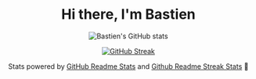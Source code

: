 <h1 align="center">Hi there, I'm Bastien</h1>

<div align="center">

![Bastien's GitHub stats](https://github-readme-stats.vercel.app/api?username=bastien-boussouf&show_icons=true&theme=darcula&hide_border=true&count_private=true)

[![GitHub Streak](http://github-readme-streak-stats.herokuapp.com?user=bastien-boussouf&theme=darcula&hide_border=true&date_format=M%20j%5B%2C%20Y%5D)](https://git.io/streak-stats)

Stats powered by [GitHub Readme Stats](https://github.com/anuraghazra/github-readme-stats) and [Github Readme Streak Stats](https://github.com/denvercoder1/github-readme-streak-stats) 🧡

</div>

